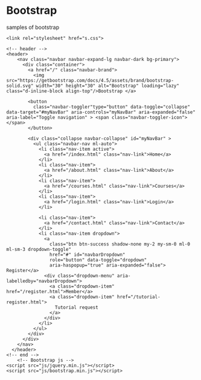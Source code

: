 # Bootstrap
samples of bootstrap
<!DOCTYPE html>
<html lang="en">
<head>
    <meta charset="UTF-8">
    <meta name="viewport" content="width=device-width, initial-scale=1.0">
    <title>About </title>
    <link rel="stylesheet" href="css/bootstrap.min.css">

    <link rel="stylesheet" href="s.css">
</head>
<body>
    
    <!-- header -->
    <header>
        <nav class="navbar navbar-expand-lg navbar-dark bg-primary">
          <div class="container">
            <a href="/" class="navbar-brand">
              <img src="https://getbootstrap.com/docs/4.5/assets/brand/bootstrap-solid.svg" width="30" height="30" alt="Bootstrap" loading="lazy" class="d-inline-block align-top"/>Bootstrap </a>
  
            <button
              class="navbar-toggler"type="button" data-toggle="collapse" data-target="#myNavBar" aria-controls="myNavBar" aria-expanded="false" aria-label="Toggle navigation" > <span class="navbar-toggler-icon"></span>
            </button>
  
            <div class="collapse navbar-collapse" id="myNavBar" >
              <ul class="navbar-nav ml-auto">
                <li class="nav-item active">
                  <a href="/index.html" class="nav-link">Home</a>
                </li>
                <li class="nav-item">
                  <a href="/about.html" class="nav-link">About</a>
                </li>
                <li class="nav-item">
                  <a href="/courses.html" class="nav-link">Courses</a>
                </li>
                <li class="nav-item">
                  <a href="/login.html" class="nav-link">Login</a>
                </li>
  
                <li class="nav-item">
                  <a href="/contact.html" class="nav-link">Contact</a>
                </li>
                <li class="nav-item dropdown">
                  <a
                    class="btn btn-success shadow-none my-2 my-sm-0 ml-0 ml-sm-3 dropdown-toggle"
                    href="#" id="navbarDropdown"
                    role="button" data-toggle="dropdown"
                    aria-haspopup="true" aria-expanded="false"> Register</a>
                  <div class="dropdown-menu" aria-labelledby="navbarDropdown">
                    <a class="dropdown-item" href="/register.html">Member</a>
                    <a class="dropdown-item" href="/tutorial-register.html">
                      Tutorial request
                    </a>
                  </div>
                </li>
              </ul>
            </div>
          </div>
        </nav>
      </header>
    <!-- end -->   
        <!-- Bootstrap js -->
    <script src="js/jquery.min.js"></script>
    <script src="js/bootstrap.min.js"></script>
</body>
</html>

